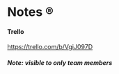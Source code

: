 # Notes &reg;

#### Trello

https://trello.com/b/VgiJ097D

##### Note: visible to only team members
